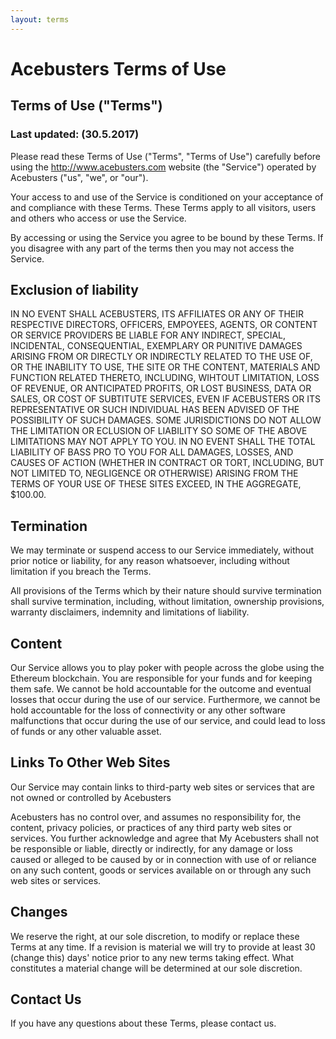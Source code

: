 ```yaml
---
layout: terms
---
```


# Acebusters Terms of Use 

## Terms of Use ("Terms") 

### Last updated: (30.5.2017)

Please read these Terms of Use ("Terms", "Terms of Use") carefully before using the http://www.acebusters.com website (the "Service") operated by Acebusters ("us", "we", or "our").

Your access to and use of the Service is conditioned on your acceptance of and compliance with these Terms. These Terms apply to all visitors, users and others who access or use the Service.

By accessing or using the Service you agree to be bound by these Terms. If you disagree with any part of the terms then you may not access the Service.

## Exclusion of liability

IN NO EVENT SHALL ACEBUSTERS, ITS AFFILIATES OR ANY OF THEIR RESPECTIVE DIRECTORS, OFFICERS, EMPOYEES, AGENTS, OR CONTENT OR SERVICE PROVIDERS BE LIABLE FOR ANY INDIRECT, SPECIAL, INCIDENTAL, CONSEQUENTIAL, EXEMPLARY OR PUNITIVE DAMAGES ARISING FROM OR DIRECTLY OR INDIRECTLY RELATED TO THE USE OF, OR THE INABILITY TO USE, THE SITE OR THE CONTENT, MATERIALS AND FUNCTION RELATED THERETO, INCLUDING, WIHTOUT LIMITATION, LOSS OF REVENUE, OR ANTICIPATED PROFITS, OR LOST BUSINESS, DATA OR SALES, OR COST OF SUBTITUTE SERVICES, EVEN IF ACEBUSTERS OR ITS REPRESENTATIVE OR SUCH INDIVIDUAL HAS BEEN ADVISED OF THE POSSIBILITY OF SUCH DAMAGES. SOME JURISDICTIONS DO NOT ALLOW THE LIMITATION OR ECLUSION OF LIABILITY SO SOME OF THE ABOVE LIMITATIONS MAY NOT APPLY TO YOU. IN NO EVENT SHALL THE TOTAL LIABILITY OF BASS PRO TO YOU FOR ALL DAMAGES, LOSSES, AND CAUSES OF ACTION (WHETHER IN CONTRACT OR TORT, INCLUDING, BUT NOT LIMITED TO, NEGLIGENCE OR OTHERWISE) ARISING FROM THE TERMS OF YOUR USE OF THESE SITES EXCEED, IN THE AGGREGATE, $100.00.

## Termination

We may terminate or suspend access to our Service immediately, without prior notice or liability, for any reason whatsoever, including without limitation if you breach the Terms.

All provisions of the Terms which by their nature should survive termination shall survive termination, including, without limitation, ownership provisions, warranty disclaimers, indemnity and limitations of liability.

## Content

Our Service allows you to play poker with people across the globe using the Ethereum blockchain. You are responsible for your funds and for keeping them safe. We cannot be hold accountable for the outcome and eventual losses that occur during the use of our service. Furthermore, we cannot be hold accountable for the loss of connectivity or any other software malfunctions that occur during the use of our service, and could lead to loss of funds or any other valuable asset.


## Links To Other Web Sites

Our Service may contain links to third-party web sites or services that are not owned or controlled by Acebusters

Acebusters has no control over, and assumes no responsibility for, the content, privacy policies, or practices of any third party web sites or services. You further acknowledge and agree that My Acebusters shall not be responsible or liable, directly or indirectly, for any damage or loss caused or alleged to be caused by or in connection with use of or reliance on any such content, goods or services available on or through any such web sites or services.

## Changes

We reserve the right, at our sole discretion, to modify or replace these Terms at any time. If a revision is material we will try to provide at least 30 (change this) days' notice prior to any new terms taking effect. What constitutes a material change will be determined at our sole discretion.

## Contact Us

If you have any questions about these Terms, please contact us.

